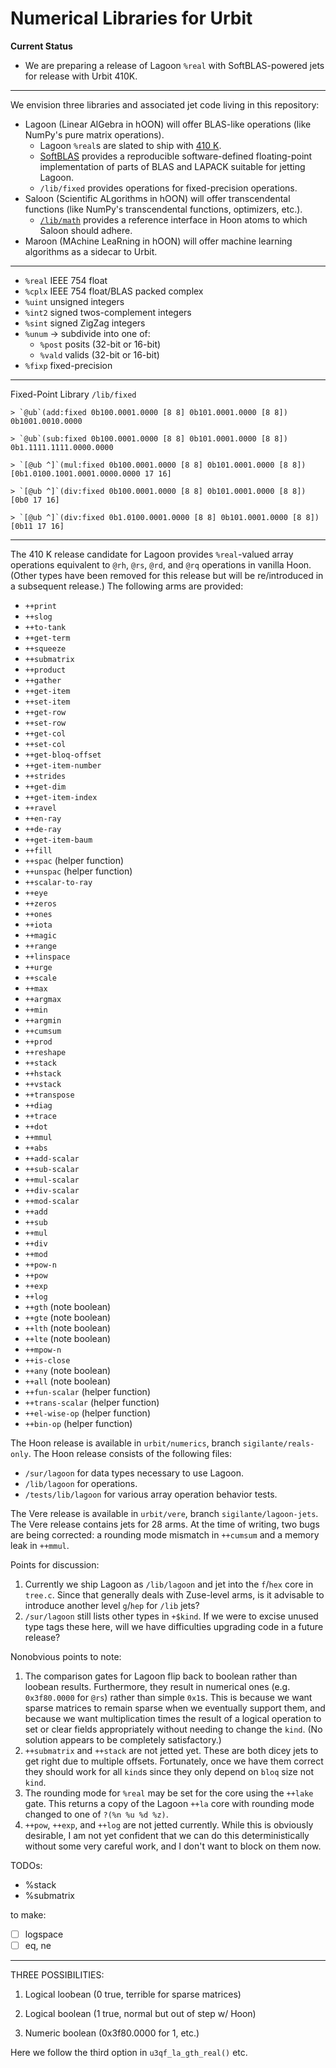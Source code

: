 #   Numerical Libraries for Urbit

**Current Status**

- We are preparing a release of Lagoon `%real` with SoftBLAS-powered jets for release with Urbit 410K.

---

We envision three libraries and associated jet code living in this repository:

- Lagoon (Linear AlGebra in hOON) will offer BLAS-like operations (like NumPy's pure matrix operations).
  - Lagoon `%real`s are slated to ship with [410 K](https://github.com/urbit/UIPs/pull/45).
  - [SoftBLAS](https://github.com/urbit/SoftBLAS) provides a reproducible software-defined floating-point implementation of parts of BLAS and LAPACK suitable for jetting Lagoon.
  - `/lib/fixed` provides operations for fixed-precision operations.
- Saloon (Scientific ALgorithms in hOON) will offer transcendental functions (like NumPy's transcendental functions, optimizers, etc.).
  - [`/lib/math`](https://github.com/sigilante/libmath) provides a reference interface in Hoon atoms to which Saloon should adhere.
- Maroon (MAchine LeaRning in hOON) will offer machine learning algorithms as a sidecar to Urbit.

---

- `%real` IEEE 754 float
- `%cplx` IEEE 754 float/BLAS packed complex
- `%uint` unsigned integers
- `%int2` signed twos-complement integers
- `%sint` signed ZigZag integers
- `%unum` → subdivide into one of:
  - `%post` posits (32-bit or 16-bit)
  - `%vald` valids (32-bit or 16-bit)
- `%fixp` fixed-precision

---

Fixed-Point Library `/lib/fixed`

```
> `@ub`(add:fixed 0b100.0001.0000 [8 8] 0b101.0001.0000 [8 8])
0b1001.0010.0000

> `@ub`(sub:fixed 0b100.0001.0000 [8 8] 0b101.0001.0000 [8 8])
0b1.1111.1111.0000.0000

> `[@ub ^]`(mul:fixed 0b100.0001.0000 [8 8] 0b101.0001.0000 [8 8])
[0b1.0100.1001.0001.0000.0000 17 16]

> `[@ub ^]`(div:fixed 0b100.0001.0000 [8 8] 0b101.0001.0000 [8 8])
[0b0 17 16]

> `[@ub ^]`(div:fixed 0b1.0100.0001.0000 [8 8] 0b101.0001.0000 [8 8])
[0b11 17 16]
```

---

The 410 K release candidate for Lagoon provides `%real`-valued array operations equivalent to `@rh`, `@rs`, `@rd`, and `@rq` operations in vanilla Hoon.  (Other types have been removed for this release but will be re/introduced in a subsequent release.)  The following arms are provided:

- `++print`
- `++slog`
- `++to-tank`
- `++get-term`
- `++squeeze`
- `++submatrix`
- `++product`
- `++gather`
- `++get-item`
- `++set-item`
- `++get-row`
- `++set-row`
- `++get-col`
- `++set-col`
- `++get-bloq-offset`
- `++get-item-number`
- `++strides`
- `++get-dim`
- `++get-item-index`
- `++ravel`
- `++en-ray`
- `++de-ray`
- `++get-item-baum`
- `++fill`
- `++spac` (helper function)
- `++unspac` (helper function)
- `++scalar-to-ray`
- `++eye`
- `++zeros`
- `++ones`
- `++iota`
- `++magic`
- `++range`
- `++linspace`
- `++urge`
- `++scale`
- `++max`
- `++argmax`
- `++min`
- `++argmin`
- `++cumsum`
- `++prod`
- `++reshape`
- `++stack`
- `++hstack`
- `++vstack`
- `++transpose`
- `++diag`
- `++trace`
- `++dot`
- `++mmul`
- `++abs`
- `++add-scalar`
- `++sub-scalar`
- `++mul-scalar`
- `++div-scalar`
- `++mod-scalar`
- `++add`
- `++sub`
- `++mul`
- `++div`
- `++mod`
- `++pow-n`
- `++pow`
- `++exp`
- `++log`
- `++gth` (note boolean)
- `++gte` (note boolean)
- `++lth` (note boolean)
- `++lte` (note boolean)
- `++mpow-n`
- `++is-close`
- `++any` (note boolean)
- `++all` (note boolean)
- `++fun-scalar` (helper function)
- `++trans-scalar` (helper function)
- `++el-wise-op` (helper function)
- `++bin-op` (helper function)

The Hoon release is available in `urbit/numerics`, branch `sigilante/reals-only`.  The Hoon release consists of the following files:

- `/sur/lagoon` for data types necessary to use Lagoon.
- `/lib/lagoon` for operations.
- `/tests/lib/lagoon` for various array operation behavior tests.

The Vere release is available in `urbit/vere`, branch `sigilante/lagoon-jets`.  The Vere release contains jets for 28 arms.  At the time of writing, two bugs are being corrected:  a rounding mode mismatch in `++cumsum` and a memory leak in `++mmul`.

Points for discussion:

1. Currently we ship Lagoon as `/lib/lagoon` and jet into the `f`/`hex` core in `tree.c`.  Since that generally deals with Zuse-level arms, is it advisable to introduce another level `g`/`hep` for `/lib` jets?
2. `/sur/lagoon` still lists other types in `+$kind`.  If we were to excise unused type tags these here, will we have difficulties upgrading code in a future release?

Nonobvious points to note:

1. The comparison gates for Lagoon flip back to boolean rather than loobean results.  Furthermore, they result in numerical ones (e.g. `0x3f80.0000` for `@rs`) rather than simple `0x1`s.  This is because we want sparse matrices to remain sparse when we eventually support them, and because we want multiplication times the result of a logical operation to set or clear fields appropriately without needing to change the `kind`.  (No solution appears to be completely satisfactory.)
2. `++submatrix` and `++stack` are not jetted yet.  These are both dicey jets to get right due to multiple offsets.  Fortunately, once we have them correct they should work for all `kind`s since they only depend on `bloq` size not `kind`.
3. The rounding mode for `%real` may be set for the core using the `++lake` gate.  This returns a copy of the Lagoon `++la` core with rounding mode changed to one of `?(%n %u %d %z)`.
4. `++pow`, `++exp`, and `++log` are not jetted currently.  While this is obviously desirable, I am not yet confident that we can do this deterministically without some very careful work, and I don't want to block on them now.

TODOs:

- %stack
- %submatrix

to make:

- [ ] logspace
- [ ] eq, ne

---

THREE POSSIBILITIES:

1. Logical loobean (0 true, terrible for sparse matrices)

2. Logical boolean (1 true, normal but out of step w/ Hoon)

3. Numeric boolean (0x3f80.0000 for 1, etc.)

Here we follow the third option in `u3qf_la_gth_real()` etc.
